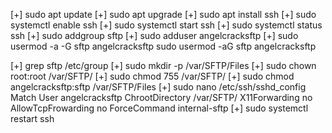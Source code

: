 [+] sudo apt update
[+] sudo apt upgrade
[+] sudo apt install ssh
[+] sudo systemctl enable ssh
[+] sudo systemctl start ssh
[+] sudo systemctl status ssh
[+] sudo addgroup sftp
[+] sudo adduser angelcracksftp
[+] 
sudo usermod -a -G sftp angelcracksftp
sudo usermod -aG sftp angelcracksftp

[+] grep sftp /etc/group
[+] sudo mkdir -p /var/SFTP/Files
[+] sudo chown root:root /var/SFTP/ 
[+] sudo chmod 755 /var/SFTP/
[+] sudo chmod angelcracksftp:sftp /var/SFTP/Files
[+] sudo nano /etc/ssh/sshd_config
Match User angelcracksftp
ChrootDirectory /var/SFTP/
X11Forwarding no
AllowTcpFrowarding no
ForceCommand internal-sftp
[+] sudo systemctl restart ssh